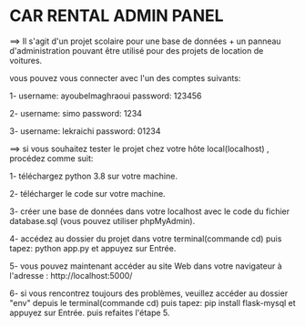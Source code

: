 # CAR RENTAL ADMIN PANEL


==> Il s'agit d'un projet scolaire pour une base de données + un panneau d'administration pouvant être utilisé pour des projets de location de voitures.



vous pouvez vous connecter avec l'un des comptes suivants:

  1- username: ayoubelmaghraoui  password: 123456
  
  2- username: simo  password: 1234
  
  3- username: lekraichi  password: 01234
  
 

==> si vous souhaitez tester le projet chez votre hôte local(localhost) , procédez comme suit:

  1- téléchargez python 3.8 sur votre machine.
  
  2- télécharger le code sur votre machine.
  
  3- créer une base de données dans votre localhost avec le code du fichier database.sql (vous pouvez utiliser phpMyAdmin).
  
  4- accédez au dossier du projet dans votre terminal(commande cd) puis tapez: python app.py et appuyez sur Entrée.
  
  5- vous pouvez maintenant accéder au site Web dans votre navigateur à l'adresse : http://localhost:5000/
  
  6- si vous rencontrez toujours des problèmes, veuillez accéder au dossier "env" depuis le terminal(commande cd) puis tapez: pip install flask-mysql et appuyez sur Entrée. puis refaites l'étape 5.
